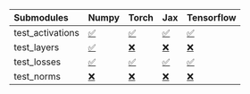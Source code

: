 | Submodules       | Numpy                                                                                                                           | Torch                                                                                                                           | Jax                                                                                                                             | Tensorflow                                                                                                                      |
|:-----------------|:--------------------------------------------------------------------------------------------------------------------------------|:--------------------------------------------------------------------------------------------------------------------------------|:--------------------------------------------------------------------------------------------------------------------------------|:--------------------------------------------------------------------------------------------------------------------------------|
| test_activations | <a href="https://github.com/unifyai/ivy/runs/8173832739?check_suite_focus=true" rel="noopener noreferrer" target="_blank">✅</a> | <a href="https://github.com/unifyai/ivy/runs/8173832837?check_suite_focus=true" rel="noopener noreferrer" target="_blank">✅</a> | <a href="https://github.com/unifyai/ivy/runs/8173832948?check_suite_focus=true" rel="noopener noreferrer" target="_blank">✅</a> | <a href="https://github.com/unifyai/ivy/runs/8173833111?check_suite_focus=true" rel="noopener noreferrer" target="_blank">✅</a> |
| test_layers      | <a href="https://github.com/unifyai/ivy/runs/8173832754?check_suite_focus=true" rel="noopener noreferrer" target="_blank">✅</a> | <a href="https://github.com/unifyai/ivy/runs/8173832861?check_suite_focus=true" rel="noopener noreferrer" target="_blank">❌</a> | <a href="https://github.com/unifyai/ivy/runs/8173832982?check_suite_focus=true" rel="noopener noreferrer" target="_blank">❌</a> | <a href="https://github.com/unifyai/ivy/runs/8173833137?check_suite_focus=true" rel="noopener noreferrer" target="_blank">❌</a> |
| test_losses      | <a href="https://github.com/unifyai/ivy/runs/8173832777?check_suite_focus=true" rel="noopener noreferrer" target="_blank">✅</a> | <a href="https://github.com/unifyai/ivy/runs/8173832895?check_suite_focus=true" rel="noopener noreferrer" target="_blank">✅</a> | <a href="https://github.com/unifyai/ivy/runs/8173833018?check_suite_focus=true" rel="noopener noreferrer" target="_blank">✅</a> | <a href="https://github.com/unifyai/ivy/runs/8173833172?check_suite_focus=true" rel="noopener noreferrer" target="_blank">✅</a> |
| test_norms       | <a href="https://github.com/unifyai/ivy/runs/8173832813?check_suite_focus=true" rel="noopener noreferrer" target="_blank">❌</a> | <a href="https://github.com/unifyai/ivy/runs/8173832929?check_suite_focus=true" rel="noopener noreferrer" target="_blank">❌</a> | <a href="https://github.com/unifyai/ivy/runs/8173833076?check_suite_focus=true" rel="noopener noreferrer" target="_blank">❌</a> | <a href="https://github.com/unifyai/ivy/runs/8173833205?check_suite_focus=true" rel="noopener noreferrer" target="_blank">❌</a> |